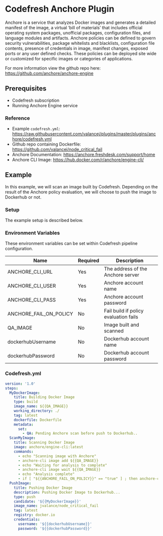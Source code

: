 # Codefresh Anchore Plugin

Anchore is a service that analyzes Docker images and generates a detailed manifest of the image, a virtual ‘bill of materials’ that includes official operating system packages, unofficial packages, configuration files, and language modules and artifacts. Anchore policies can be defined to govern security vulnerabilities, package whitelists and blacklists, configuration file contents, presence of credentials in image, manifest changes, exposed ports or any user defined checks. These policies can be deployed site wide or customized for specific images or categories of applications.

For more information view the github repo here: https://github.com/anchore/anchore-engine

## Prerequisites

- Codefresh subscription
- Running Anchore Engine service

### Reference

- Example `codefresh.yml`: https://raw.githubusercontent.com/valancej/plugins/master/plugins/anchore/codefresh.yml
- Github repo containing Dockerfile: https://github.com/valancej/node_critical_fail
- Anchore Documentation: https://anchore.freshdesk.com/support/home
- Anchore CLI Image: https://hub.docker.com/r/anchore/engine-cli/

## Example

In this example, we will scan an image built by Codefresh. Depending on the result of the Anchore policy evaluation, we will choose to push the image to Dockerhub or not. 

### Setup

The example setup is described below. 

### Environment Variables

These environment variables can be set within Codefresh pipeline configuration.

Name|Required|Description
---|---|---
ANCHORE_CLI_URL|Yes|The address of the Anchore server
ANCHORE_CLI_USER|Yes|Anchore account name
ANCHORE_CLI_PASS|Yes|Anchore account password
ANCHORE_FAIL_ON_POLICY|No|Fail build if policy evaluation fails
QA_IMAGE|No|Image built and scanned
dockerhubUsername|No|Dockerhub account name
dockerhubPassword|No|Dockerhub account password

### Codefresh.yml

```yaml
version: '1.0'
steps:
  MyDockerImage:
    title: Building Docker Image
    type: build
    image_name: ${{QA_IMAGE}}
    working_directory: ./
    tag: latest
    dockerfile: Dockerfile
    metadata:
      set:
      	- QA: Pending Anchore scan before push to Dockerhub..
  ScanMyImage:
    title: Scanning Docker Image
    image: anchore/engine-cli:latest
    commands:
      - echo "Scanning image with Anchore"
      - anchore-cli image add ${{QA_IMAGE}}
      - echo "Waiting for analysis to complete"
      - anchore-cli image wait ${{QA_IMAGE}}
      - echo "Analysis complete"
      - if [ "${{ANCHORE_FAIL_ON_POLICY}}" == "true" ] ; then anchore-cli evaluate check ${{QA_IMAGE}}; fi
  PushImage:
    title: Pushing Docker Image
    description: Pushing Docker Image to Dockerhub...
    type: push
    candidate: '${{MyDockerImage}}'
    image_name: jvalance/node_critical_fail
    tag: latest
    registry: docker.io
    credentials:
      username: '${{dockerhubUsername}}'
      password: '${{dockerhubPassword}}'
```
